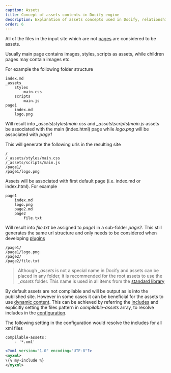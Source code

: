 ```yaml
---
caption: Assets
title: Concept of assets contents in Docify engine
description: Explanation of assets concepts used in Docify, relationship with pages and asset folders
order: 6
---
```

All of the files in the input site which are not [pages](/pages/) are considered to be assets.

Usually main page contains images, styles, scripts as assets, while children pages may contain images etc.

For example the following folder structure

~~~
index.md
_assets
    styles
        main.css
    scripts
        main.js
page1
    index.md
    logo.png
~~~

Will result into *_assets\styles\main.css* and *_assets\scripts\main.js* assets be associated with the main (index.html) page while *logo.png* will be associated with *page1*

This will generate the following urls in the resulting site

~~~
/
/_assets/styles/main.css
/_assets/scripts/main.js
/page1/
/page1/logo.png
~~~

Assets will be associated with first default page (i.e. index.md or index.html). For example

~~~
page1
    index.md
    logo.png
    page2.md
    page2
        file.txt
~~~

Will result into *file.txt* be assigned to *page1* in a sub-folder *page2*. This still generates the same url structure and only needs to be considered when developing [plugins](/custom-library/plugins/)

~~~
/page1/
/page1/logo.png
/page2/
/page2/file.txt
~~~

> Although *_assets* is not a special name in Docify and assets can be placed in any folder, it is recommended for the root assets to use the *_assets* folder. This name is used in all items from the [standard library](/standard-library/)

By default assets are not compilable and will be output as is into the published site. However in some cases it can be beneficial for the assets to use [dynamic content](/content/dynamic/). This can be achieved by referring the [includes](/includes/) and explicitly setting the files pattern in *compilable-assets* array, to resolve includes in the [configuration](/configuration/).

The following setting in the configuration would resolve the includes for all xml files

~~~
compilable-assets:
    - '*.xml'
~~~

~~~ xml
<?xml version="1.0" encoding="UTF-8"?>
<myxml>
\{% my-include %}
</myxml>
~~~

